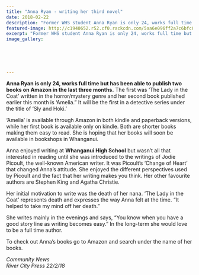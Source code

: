 ```yaml
---
title: "Anna Ryan - writing her third novel"
date: 2018-02-22
description: "Former WHS student Anna Ryan is only 24, works full time but has been able to publish two books on Amazon in the last three months..."
featured-image: http://c1940652.r52.cf0.rackcdn.com/5aa6e096ff2a7c6bfc000b18/Anna-Ryan-3rd-book-rcp-22-feb.jpg
excerpt: "Former WHS student Anna Ryan is only 24, works full time but has been able to publish two books on Amazon in the last three months."
image_gallery:
    
    
    
    
    
---
```


<p><span><strong>Anna Ryan is only 24, works full time but has been able to publish two books on Amazon in the last three months.</strong> The first was &lsquo;The Lady in the Coat&rsquo; written in the horror/mystery genre and her second book published earlier this month is &lsquo;Amelia.&rdquo; It will be the first in a detective series under the title of &lsquo;Sly and Hoki.&rsquo;</span></p>
<p><span>&lsquo;Amelia&rsquo; is available through Amazon in both kindle and paperback versions, while her first book is available only on&nbsp;</span><span class="text_exposed_show">kindle. Both are shorter books making them easy to read. She is hoping that her books will soon be available in bookshops in Whanganui.<br /></span></p>
<p><span class="text_exposed_show">Anna enjoyed writing at <strong>Whanganui High School</strong> but wasn&rsquo;t all that interested in reading until she was introduced to the writings of Jodie Picoult, the well-known American writer. It was Picoult&rsquo;s &lsquo;Change of Heart&rsquo; that changed Anna&rsquo;s attitude. She enjoyed the different perspectives used by Picoult and the fact that her writing makes you think. Her other favourite authors are Stephen King and Agatha Christie.&nbsp;<br /></span></p>
<p><span class="text_exposed_show">Her initial motivation to write was the death of her nana. &lsquo;The Lady in the Coat&rsquo; represents death and expresses the way Anna felt at the time. &ldquo;It helped to take my mind off her death.&rdquo;<br /></span></p>
<p><span class="text_exposed_show">She writes mainly in the evenings and says, &ldquo;You know when you have a good story line as writing becomes easy.&rdquo; In the long-term she would love to be a full time author.&nbsp;<br /></span></p>
<p><span class="text_exposed_show">To check out Anna&rsquo;s books go to Amazon and search under the name of her books.</span></p>
<p><em><span class="text_exposed_show">Community News<br />River City Press 22/2/18</span></em></p>

